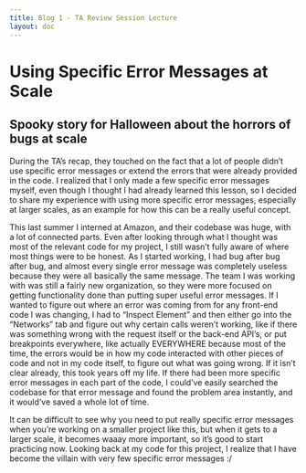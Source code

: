 ```yaml
---
title: Blog 1 - TA Review Session Lecture
layout: doc
---
```


# Using Specific Error Messages at Scale 
## Spooky story for Halloween about the horrors of bugs at scale

During the TA’s recap, they touched on the fact that a lot of people didn’t use specific error messages or extend the errors that were already provided in the code. I realized that I only made a few specific error messages myself, even though I thought I had already learned this lesson, so I decided to share my experience with using more specific error messages, especially at larger scales, as an example for how this can be a really useful concept.

This last summer I interned at Amazon, and their codebase was huge, with a lot of connected parts. Even after looking through what I thought was most of the relevant code for my project, I still wasn’t fully aware of where most things were to be honest. As I started working, I had bug after bug after bug, and almost every single error message was completely useless because they were all basically the same message. The team I was working with was still a fairly new organization, so they were more focused on getting functionality done than putting super useful error messages. If I wanted to figure out where an error was coming from for any front-end code I was changing, I had to “Inspect Element” and then either go into the “Networks” tab and figure out why certain calls weren’t working, like if there was something wrong with the request itself or the back-end API’s, or put breakpoints everywhere, like actually EVERYWHERE because most of the time, the errors would be in how my code interacted with other pieces of code and not in my code itself, to figure out what was going wrong. If it isn’t clear already, this took years off my life. If there had been more specific error messages in each part of the code, I could’ve easily searched the codebase for that error message and found the problem area instantly, and it would’ve saved a whole lot of time.

It can be difficult to see why you need to put really specific error messages when you’re working on a smaller project like this, but when it gets to a larger scale, it becomes waaay more important, so it’s good to start practicing now. Looking back at my code for this project, I realize that I have become the villain with very few specific error messages :/
